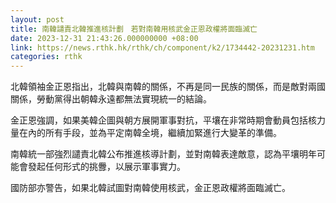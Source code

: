 ```yaml
---
layout: post
title: 南韓譴責北韓推進核計劃　若對南韓用核武金正恩政權將面臨滅亡
date: 2023-12-31 21:43:26.000000000 +08:00
link: https://news.rthk.hk/rthk/ch/component/k2/1734442-20231231.htm
categories: rthk
---
```


北韓領袖金正恩指出，北韓與南韓的關係，不再是同一民族的關係，而是敵對兩國關係，勞動黨得出朝韓永遠都無法實現統一的結論。

金正恩強調，如果美韓企圖與朝方展開軍事對抗，平壤在非常時期會動員包括核力量在內的所有手段，並為平定南韓全境，繼續加緊進行大變革的準備。

南韓統一部強烈譴責北韓公布推進核導計劃，並對南韓表達敵意，認為平壤明年可能會發起任何形式的挑釁，以展示軍事實力。

國防部亦警告，如果北韓試圖對南韓使用核武，金正恩政權將面臨滅亡。
